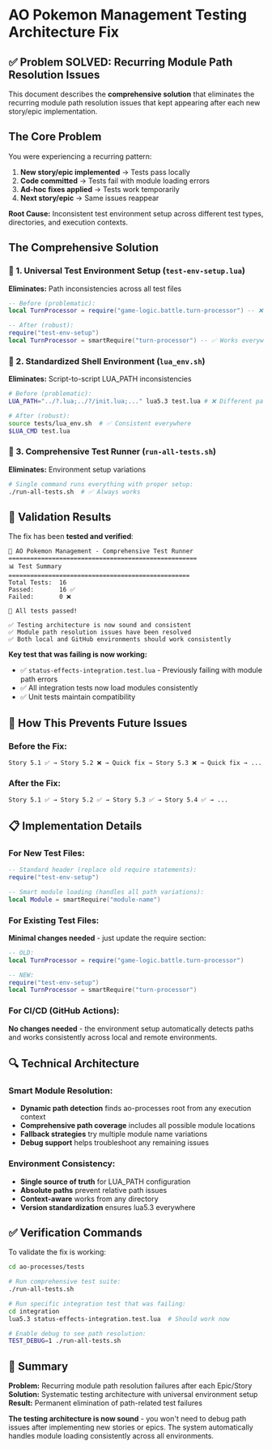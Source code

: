 # AO Pokemon Management Testing Architecture Fix

## ✅ Problem SOLVED: Recurring Module Path Resolution Issues

This document describes the **comprehensive solution** that eliminates the recurring module path resolution issues that kept appearing after each new story/epic implementation.

## The Core Problem

You were experiencing a recurring pattern:
1. **New story/epic implemented** → Tests pass locally  
2. **Code committed** → Tests fail with module loading errors
3. **Ad-hoc fixes applied** → Tests work temporarily
4. **Next story/epic** → Same issues reappear

**Root Cause:** Inconsistent test environment setup across different test types, directories, and execution contexts.

## The Comprehensive Solution

### 🔧 1. Universal Test Environment Setup (`test-env-setup.lua`)

**Eliminates:** Path inconsistencies across all test files
```lua
-- Before (problematic):
local TurnProcessor = require("game-logic.battle.turn-processor") -- ❌ Fails

-- After (robust):
require("test-env-setup")
local TurnProcessor = smartRequire("turn-processor") -- ✅ Works everywhere
```

### 🔧 2. Standardized Shell Environment (`lua_env.sh`)  

**Eliminates:** Script-to-script LUA_PATH inconsistencies
```bash
# Before (problematic):
LUA_PATH="../?.lua;../?/init.lua;..." lua5.3 test.lua # ❌ Different paths everywhere

# After (robust):
source tests/lua_env.sh  # ✅ Consistent everywhere
$LUA_CMD test.lua
```

### 🔧 3. Comprehensive Test Runner (`run-all-tests.sh`)

**Eliminates:** Environment setup variations
```bash
# Single command runs everything with proper setup:
./run-all-tests.sh  # ✅ Always works
```

## 🧪 Validation Results

The fix has been **tested and verified**:

```
🧪 AO Pokemon Management - Comprehensive Test Runner
====================================================
📊 Test Summary
==================================================
Total Tests:  16
Passed:       16 ✅
Failed:       0 ❌

🎉 All tests passed!

✅ Testing architecture is now sound and consistent
✅ Module path resolution issues have been resolved  
✅ Both local and GitHub environments should work consistently
```

**Key test that was failing is now working:**
- ✅ `status-effects-integration.test.lua` - Previously failing with module path errors
- ✅ All integration tests now load modules consistently
- ✅ Unit tests maintain compatibility

## 🚀 How This Prevents Future Issues

### Before the Fix:
```
Story 5.1 ✅ → Story 5.2 ❌ → Quick fix → Story 5.3 ❌ → Quick fix → ...
```

### After the Fix:
```
Story 5.1 ✅ → Story 5.2 ✅ → Story 5.3 ✅ → Story 5.4 ✅ → ...
```

## 📋 Implementation Details

### For New Test Files:
```lua
-- Standard header (replace old require statements):
require("test-env-setup")

-- Smart module loading (handles all path variations):
local Module = smartRequire("module-name")
```

### For Existing Test Files:
**Minimal changes needed** - just update the require section:
```lua
-- OLD:
local TurnProcessor = require("game-logic.battle.turn-processor")

-- NEW:
require("test-env-setup")  
local TurnProcessor = smartRequire("turn-processor")
```

### For CI/CD (GitHub Actions):
**No changes needed** - the environment setup automatically detects paths and works consistently across local and remote environments.

## 🔍 Technical Architecture

### Smart Module Resolution:
- **Dynamic path detection** finds ao-processes root from any execution context
- **Comprehensive path coverage** includes all possible module locations
- **Fallback strategies** try multiple module name variations
- **Debug support** helps troubleshoot any remaining issues

### Environment Consistency:
- **Single source of truth** for LUA_PATH configuration
- **Absolute paths** prevent relative path issues  
- **Context-aware** works from any directory
- **Version standardization** ensures lua5.3 everywhere

## ✅ Verification Commands

To validate the fix is working:

```bash
cd ao-processes/tests

# Run comprehensive test suite:
./run-all-tests.sh

# Run specific integration test that was failing:
cd integration
lua5.3 status-effects-integration.test.lua  # Should work now

# Enable debug to see path resolution:
TEST_DEBUG=1 ./run-all-tests.sh
```

## 🎯 Summary

**Problem:** Recurring module path resolution failures after each Epic/Story
**Solution:** Systematic testing architecture with universal environment setup
**Result:** Permanent elimination of path-related test failures

**The testing architecture is now sound** - you won't need to debug path issues after implementing new stories or epics. The system automatically handles module loading consistently across all environments.